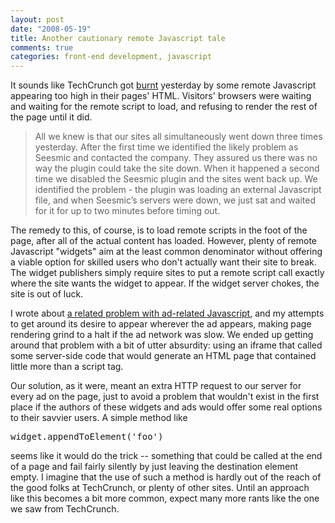 ```yaml
--- 
layout: post
date: "2008-05-19"
title: Another cautionary remote Javascript tale
comments: true
categories: front-end development, javascript
---
```


It sounds like TechCrunch got <a href="http://www.techcrunch.com/2008/05/17/dont-screw-your-partners-over-a-marketing-promotion/">burnt</a> yesterday by some remote Javascript appearing too high in their pages' HTML. Visitors' browsers were waiting and waiting for the remote script to load, and refusing to render the rest of the page until it did.
<blockquote class="posterous_medium_quote">All we knew is that our sites all simultaneously went down three times yesterday. After the first time we identified the likely problem as Seesmic and contacted the company. They assured us there was no way the plugin could take the site down. When it happened a second time we disabled the Seesmic plugin and the sites went back up. We identified the problem - the plugin was loading an external Javascript file, and when Seesmic’s servers were down, we just sat and waited for it for up to two minutes before timing out.</blockquote>
The remedy to this, of course, is to load remote scripts in the foot of the page, after all of the actual content has loaded. However, plenty of remote Javascript "widgets" aim at the least common denominator without offering a viable option for skilled users who don't actually want their site to break. The widget publishers simply require sites to put a remote script call exactly where the site wants the widget to appear. If the widget server chokes, the site is out of luck.

I wrote about <a href="http://blog.rebeccamurphey.com/2008/04/11/remote-javascript-with-documentwrite-is-killing-me/">a related problem with ad-related Javascript</a>, and my attempts to get around its desire to appear wherever the ad appears, making page rendering grind to a halt if the ad network was slow. We ended up getting around that problem with a bit of utter absurdity: using an iframe that called some server-side code that would generate an HTML page that contained little more than a script tag.

Our solution, as it were, meant an extra HTTP request to our server for every ad on the page, just to avoid a problem that wouldn't exist in the first place if the authors of these widgets and ads would offer some real options to their savvier users. A simple method like
<div class="CodeRay">
  <div class="code"><pre>widget.appendToElement('foo')</pre></div>
</div>

seems like it would do the trick -- something that could be called at the end of a page and fail fairly silently by just leaving the destination element empty. I imagine that the use of such a method is hardly out of the reach of the good folks at TechCrunch, or plenty of other sites. Until an approach like this becomes a bit more common, expect many more rants like the one we saw from TechCrunch.